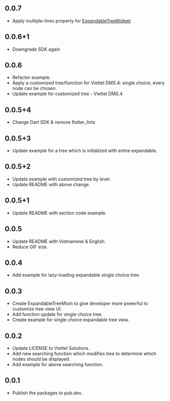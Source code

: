 ## 0.0.7
* Apply multiple-lines property for [ExpandableTreeWidget](lib/views/expandable_tree_widget.dart)

## 0.0.6+1
* Downgrade SDK again

## 0.0.6
* Refactor example.
* Apply a customized tree/function for Viettel DMS.4: single choice, every node can be chosen.
* Update example for customized tree - Viettel DMS.4

## 0.0.5+4
* Change Dart SDK & remove flutter_lints

## 0.0.5+3
* Update example for a tree which is initialized with entire expandable.

## 0.0.5+2
* Update example with customized tree by level.
* Update README with above change.

## 0.0.5+1
* Update README with section code example.

## 0.0.5

* Update README with Vietnamese & English.
* Reduce GIF size.

## 0.0.4

* Add example for lazy-loading expandable single choice tree.

## 0.0.3

* Create ExpandableTreeMixin to give developer more powerful to customize tree view UI.
* Add function update for single choice tree.
* Create example for single choice expandable tree view.

## 0.0.2

* Update LICENSE to Viettel Solutions.
* Add new searching function which modifies tree to determine which nodes should be displayed.
* Add example for above searching function.

## 0.0.1

* Publish the packages to pub.dev.
